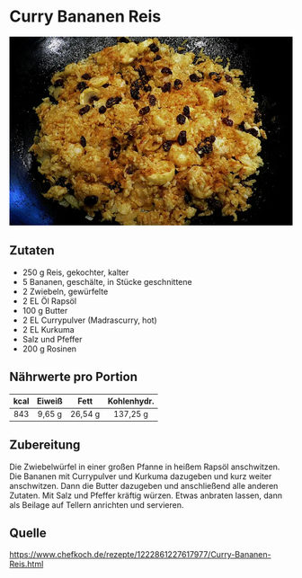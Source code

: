 # Curry Bananen Reis

![CurryBananenReis](img/curry-bananen-reis.webp)

## Zutaten
- 250 g Reis, gekochter, kalter
- 5 Bananen, geschälte, in Stücke geschnittene
- 2 Zwiebeln, gewürfelte
- 2 EL Öl Rapsöl
- 100 g Butter
- 2 EL Currypulver (Madrascurry, hot)
- 2 EL Kurkuma
- Salz und Pfeffer
- 200 g Rosinen 

## Nährwerte pro Portion
| kcal  | Eiweiß |  Fett   | Kohlenhydr. |
| :---: | :----: | :-----: | :---------: |
|  843  | 9,65 g | 26,54 g |  137,25 g   |


## Zubereitung
Die Zwiebelwürfel in einer großen Pfanne in heißem Rapsöl anschwitzen. Die Bananen mit Currypulver und Kurkuma dazugeben und kurz weiter anschwitzen. Dann die Butter dazugeben und anschließend alle anderen Zutaten. Mit Salz und Pfeffer kräftig würzen. Etwas anbraten lassen, dann als Beilage auf Tellern anrichten und servieren. 

## Quelle
https://www.chefkoch.de/rezepte/1222861227617977/Curry-Bananen-Reis.html